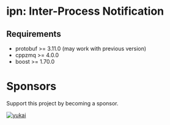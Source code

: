 # ipn: Inter-Process Notification

## Requirements

- protobuf >= 3.11.0 (may work with previous version)
- cppzmq >= 4.0.0
- boost >= 1.70.0

# Sponsors

Support this project by becoming a sponsor.

[![yukai](https://www.ux-xu.com/wp-content/themes/yukai-corporate-website/resources/assets/images/logo.png)](http://www.ux-xu.com)
